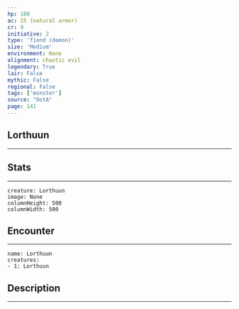 ```yaml
---
hp: 180
ac: 15 (natural armor)
cr: 9
initiative: 2
type: 'fiend (demon)'    
size: 'Medium'
environment: None
alignment: chaotic evil
legendary: True
lair: False
mythic: False
regional: False
tags: ['monster']
source: "OotA"
page: 141
---
```


## Lorthuun
---



## Stats
---

```statblock
creature: Lorthuun
image: None
columnHeight: 500
columnWidth: 500
```

## Encounter
---

```encounter-table
name: Lorthuun
creatures:
- 1: Lorthuun
```

## Description
---




